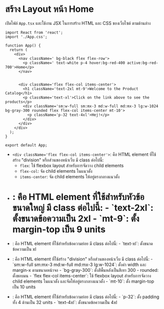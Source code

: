 
# สร้าง Layout หน้า Home

เปิดไฟล์ `App.tsx` และใช้งาน JSX ในการสร้าง HTML และ CSS ของเว็บไซต์ ตามด้านล่าง


```tsx
import React from 'react';
import './App.css';

function App() {
  return (
    <div>
      <nav className=' bg-black flex flex-row'>
        <p className=' text-white p-4 hover:bg-red-400 active:bg-red-700'>Home</p>
      </nav>

       
      <div className='flex flex-col items-center'>
        <h1 className='text-2xl mt-9'>Welcome to the Product Catalog</h1>
        <p className='text-xl'>Click on the link above to see the products</p>
        <div className='sm:w-full sm:mx-3 md:w-full md:mx-3 lg:w-1024 bg-gray-300 rounded flex flex-col items-center mt-10'>
          <p className='p-32 text-4xl'>Hej!</p>
        </div>
      </div>
    </div>
  );
}

export default App;

```

- `<div className='flex flex-col items-center'>`: คือ HTML element ที่ใช้สร้าง "division" หรือส่วนของหน้าเว็บ มี class ต่อไปนี้:
  - `flex`: ใช้ flexbox layout สำหรับการจัดวาง child elements
  - `flex-col`: จัด child elements ในแนวตั้ง
  - `items-center`: จัด child elements ให้อยู่ตรงกลางแนวตั้ง
- <h1 className='text-2xl mt-9'>: คือ HTML element ที่ใช้สำหรับหัวข้อขนาดใหญ่ มี class ต่อไปนี้:
  - `text-2xl`: ตั้งขนาดข้อความเป็น 2xl
  - `mt-9`: ตั้ง margin-top เป็น 9 units
- <p className='text-xl'>: คือ HTML element ที่ใช้สำหรับข้อความย่อย มี class ต่อไปนี้:
  - `text-xl`: ตั้งขนาดข้อความเป็น xl
- <div className='sm:w-full sm:mx-3 md:w-full md:mx-3 lg:w-1024 bg-gray-300 rounded flex flex-col items-center mt-10'>: คือ HTML element ที่ใช้สร้าง "division" หรือส่วนของหน้าเว็บ มี class ต่อไปนี้:
  - `sm:w-full sm:mx-3 md:w-full md:mx-3 lg:w-1024`: ตั้งค่า width และ margin-x ตามขนาดหน้าจอ
  - `bg-gray-300`: ตั้งสีพื้นหลังเป็นสีเทา 300
  - rounded: ตั้งขอบมน
  - `flex flex-col items-center`: ใช้ flexbox layout สำหรับการจัดวาง child elements ในแนวตั้ง และจัดให้อยู่ตรงกลางแนวตั้ง
  - `mt-10`: ตั้ง margin-top เป็น 10 units
- <p className='p-32 text-4xl'>: คือ HTML element ที่ใช้สำหรับข้อความย่อย มี class ต่อไปนี้:
  - `p-32`: ตั้ง padding ทั้ง 4 ด้านเป็น 32 units
  - `text-4xl`: ตั้งขนาดข้อความเป็น 4xl

